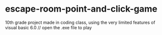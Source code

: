 # escape-room-point-and-click-game
10th grade project made in coding class, using the very limited features of visual basic 6.0
// open the .exe file to play

